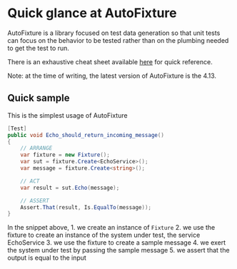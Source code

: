 # Quick glance at AutoFixture

AutoFixture is a library focused on test data generation so that unit tests can focus on the behavior to be tested rather than on the plumbing needed to get the test to run.

There is an exhaustive cheat sheet available [here](https://github.com/AutoFixture/AutoFixture/wiki/Cheat-Sheet) for quick reference.

Note: at the time of writing, the latest version of AutoFixture is the 4.13.

## Quick sample

This is the simplest usage of AutoFixture

```csharp
[Test]
public void Echo_should_return_incoming_message()
{
    // ARRANGE
    var fixture = new Fixture();
    var sut = fixture.Create<EchoService>();
    var message = fixture.Create<string>();

    // ACT
    var result = sut.Echo(message);

    // ASSERT
    Assert.That(result, Is.EqualTo(message));
}
```

In the snippet above, 1. we create an instance of `Fixture` 2. we use the fixture to create an instance of the system under test, the service EchoService 3. we use the fixture to create a sample message 4. we exert the system under test by passing the sample message 5. we assert that the output is equal to the input

